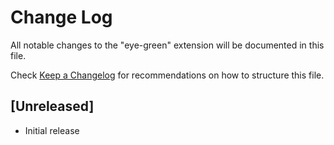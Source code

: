 # Change Log
All notable changes to the "eye-green" extension will be documented in this file.

Check [Keep a Changelog](http://keepachangelog.com/) for recommendations on how to structure this file.

## [Unreleased]
- Initial release
